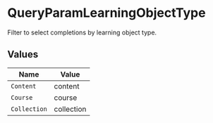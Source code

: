# QueryParamLearningObjectType

Filter to select completions by learning object type.


## Values

| Name         | Value        |
| ------------ | ------------ |
| `Content`    | content      |
| `Course`     | course       |
| `Collection` | collection   |